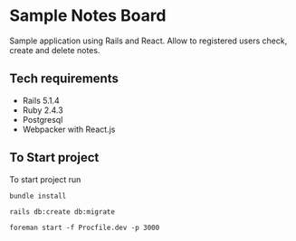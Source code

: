 # Sample Notes Board

Sample application using Rails and React.
Allow to registered users check, create and delete notes.

## Tech requirements

- Rails 5.1.4
- Ruby 2.4.3
- Postgresql 
- Webpacker with React.js

## To Start project

To start project run

`bundle install`

`rails db:create db:migrate`

`foreman start -f Procfile.dev -p 3000` 
